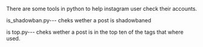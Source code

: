There are some tools in python to help instagram user check their accounts.

is_shadowban.py--- cheks wether a post is shadowbaned

is top.py--- cheks wether a post is in the top ten of the tags that where used.
